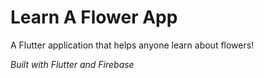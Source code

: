 # Learn A Flower App

A Flutter application that helps anyone learn about flowers!

_Built with Flutter and Firebase_

